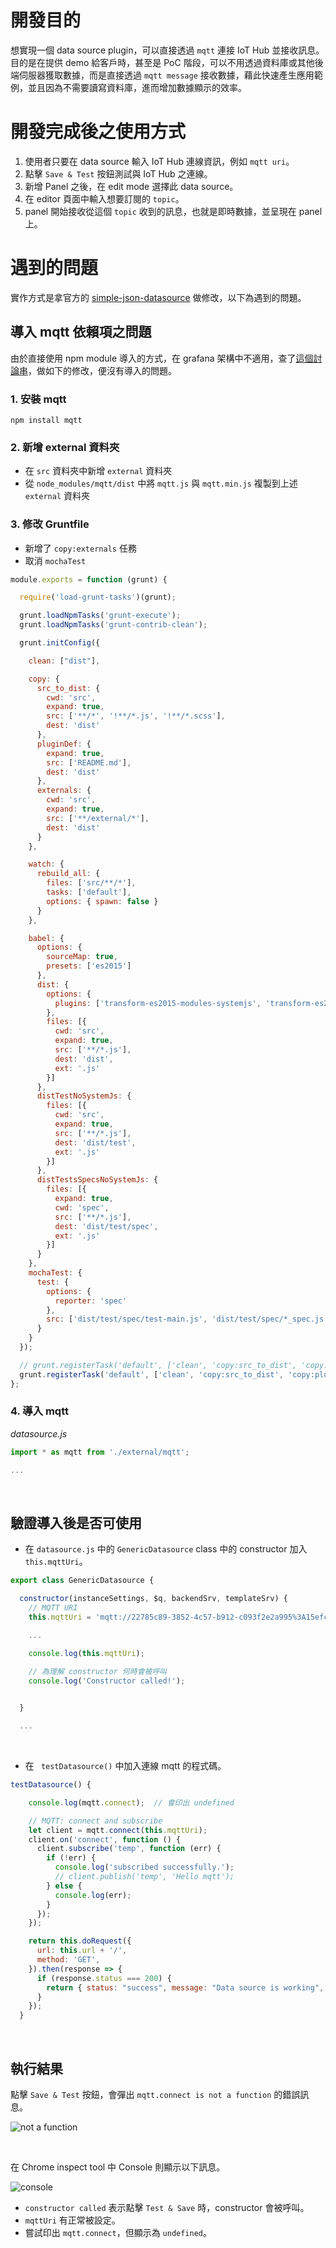 # 開發目的

想實現一個 data source plugin，可以直接透過 ``mqtt`` 連接 IoT Hub 並接收訊息。目的是在提供 demo 給客戶時，甚至是 PoC 階段，可以不用透過資料庫或其他後端伺服器獲取數據，而是直接透過 ``mqtt message`` 接收數據，藉此快速產生應用範例，並且因為不需要讀寫資料庫，進而增加數據顯示的效率。

# 開發完成後之使用方式
1. 使用者只要在 data source 輸入 IoT Hub 連線資訊，例如 ``mqtt uri``。
2. 點擊 ``Save & Test`` 按鈕測試與 IoT Hub 之連線。
3. 新增 Panel 之後，在 edit mode 選擇此 data source。
4. 在 editor 頁面中輸入想要訂閱的 ``topic``。
5. panel 開始接收從這個 ``topic`` 收到的訊息，也就是即時數據，並呈現在 panel 上。

# 遇到的問題

實作方式是拿官方的 [simple-json-datasource](https://github.com/grafana/simple-json-datasource) 做修改，以下為遇到的問題。

## 導入 mqtt 依賴項之問題

由於直接使用 npm module 導入的方式，在 grafana 架構中不適用，查了[這個討論串](https://github.com/grafana/simple-json-datasource/issues/19)，做如下的修改，便沒有導入的問題。

### 1. 安裝 mqtt

```
npm install mqtt
```


### 2. 新增 external 資料夾

- 在 ``src`` 資料夾中新增 ``external`` 資料夾
- 從 ``node_modules/mqtt/dist`` 中將 ``mqtt.js`` 與 ``mqtt.min.js`` 複製到上述 ``external`` 資料夾


### 3. 修改 Gruntfile

- 新增了 ``copy:externals`` 任務
- 取消 ``mochaTest`` 

```js
module.exports = function (grunt) {

  require('load-grunt-tasks')(grunt);

  grunt.loadNpmTasks('grunt-execute');
  grunt.loadNpmTasks('grunt-contrib-clean');

  grunt.initConfig({

    clean: ["dist"],

    copy: {
      src_to_dist: {
        cwd: 'src',
        expand: true,
        src: ['**/*', '!**/*.js', '!**/*.scss'],
        dest: 'dist'
      },
      pluginDef: {
        expand: true,
        src: ['README.md'],
        dest: 'dist'
      },
      externals: {
        cwd: 'src',
        expand: true,
        src: ['**/external/*'],
        dest: 'dist'
      }
    },

    watch: {
      rebuild_all: {
        files: ['src/**/*'],
        tasks: ['default'],
        options: { spawn: false }
      }
    },

    babel: {
      options: {
        sourceMap: true,
        presets: ['es2015']
      },
      dist: {
        options: {
          plugins: ['transform-es2015-modules-systemjs', 'transform-es2015-for-of']
        },
        files: [{
          cwd: 'src',
          expand: true,
          src: ['**/*.js'],
          dest: 'dist',
          ext: '.js'
        }]
      },
      distTestNoSystemJs: {
        files: [{
          cwd: 'src',
          expand: true,
          src: ['**/*.js'],
          dest: 'dist/test',
          ext: '.js'
        }]
      },
      distTestsSpecsNoSystemJs: {
        files: [{
          expand: true,
          cwd: 'spec',
          src: ['**/*.js'],
          dest: 'dist/test/spec',
          ext: '.js'
        }]
      }
    },
    mochaTest: {
      test: {
        options: {
          reporter: 'spec'
        },
        src: ['dist/test/spec/test-main.js', 'dist/test/spec/*_spec.js']
      }
    }
  });

  // grunt.registerTask('default', ['clean', 'copy:src_to_dist', 'copy:pluginDef', 'copy:externals', 'babel', 'mochaTest']);
  grunt.registerTask('default', ['clean', 'copy:src_to_dist', 'copy:pluginDef', 'copy:externals', 'babel']);
};

```

### 4. 導入 mqtt

_datasource.js_
```js
import * as mqtt from './external/mqtt';

...

```

<br>

## 驗證導入後是否可使用

- 在 ``datasource.js`` 中的 ``GenericDatasource`` class 中的 constructor 加入 ``this.mqttUri``。

```js
export class GenericDatasource {

  constructor(instanceSettings, $q, backendSrv, templateSrv) {
    // MQTT URI
    this.mqttUri = 'mqtt://22785c89-3852-4c57-b912-c093f2e2a995%3A15efc544-8611-456e-955e-98d522992910:pmuz5gVoIGMeR9flIQ05b9QOi@40.81.26.31:1883';

    ...

    console.log(this.mqttUri);

    // 為理解 constructor 何時會被呼叫
    console.log('Constructor called!');
    

  }

  ...

```

<br>

- 在 `` testDatasource()`` 中加入連線 mqtt 的程式碼。

```js
testDatasource() {

    console.log(mqtt.connect);  // 會印出 undefined

    // MQTT: connect and subscribe
    let client = mqtt.connect(this.mqttUri);
    client.on('connect', function () {
      client.subscribe('temp', function (err) {
        if (!err) {
          console.log('subscribed successfully.');
          // client.publish('temp', 'Hello mqtt');
        } else {
          console.log(err);
        }
      });
    });

    return this.doRequest({
      url: this.url + '/',
      method: 'GET',
    }).then(response => {
      if (response.status === 200) {
        return { status: "success", message: "Data source is working", title: "Success" };
      }
    });
  }


```

<br>

## 執行結果

點擊 ``Save & Test`` 按鈕，會彈出 ``mqtt.connect is not a function`` 的錯誤訊息。

![not a function](screen/not-a-function.png)

<br>

在 Chrome inspect tool 中 Console 則顯示以下訊息。

![console](screen/console.png)

- ``constructor called`` 表示點擊 ``Test & Save`` 時，constructor 會被呼叫。
- ``mqttUri`` 有正常被設定。
- 嘗試印出 ``mqtt.connect``，但顯示為 ``undefined``。
